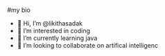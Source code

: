 #my bio
- 👋 Hi, I’m @likithasadak
- 👀 I’m interested in coding
- 🌱 I’m currently learning java
- 💞️ I’m looking to collaborate on artifical intelligenc

<!---
likithasadak/likithasadak is a ✨ special ✨ repository because its `README.md` (this file) appears on your GitHub profile.
You can click the Preview link to take a look at your changes.
--->
